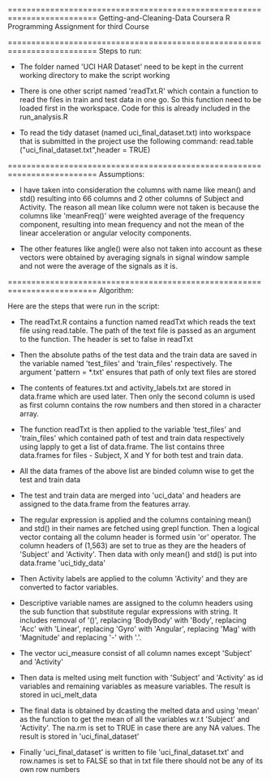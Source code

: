 =========================================================================
Getting-and-Cleaning-Data
Coursera R Programming Assignment for third Course

=========================================================================
Steps to run:

* The folder named 'UCI HAR Dataset' need to be kept in the current working directory to make the script working

* There is one other script named 'readTxt.R' which contain a function to read the files in train and test data in one go. So this function need to be loaded first in the workspace. Code for this is already included in the run_analysis.R

* To read the tidy dataset (named uci_final_dataset.txt) into workspace that is submitted in the project use the following command:
read.table ("uci_final_dataset.txt",header = TRUE)

=========================================================================
Assumptions:

* I have taken into consideration the columns with name like mean() and std() resulting into 66 columns and 2 other columns of Subject and Activity. The reason all mean like column were not taken is because the columns like 'meanFreq()' were weighted average of the frequency component, resulting into mean frequency and not the mean of the linear acceleration or angular velocity components. 

* The other features like angle() were also not taken into account as these vectors were obtained by averaging signals in signal window sample and not were the average of the signals as it is.

=========================================================================
Algorithm:

Here are the steps that were run in the script:

* The readTxt.R contains a function named readTxt which reads the text file using read.table. The path of the text file is passed as an argument to the function. The header is set to false in readTxt

* Then the absolute paths of the test data and the train data are saved in the variable named 'test_files' and 'train_files' respectively. The argument 'pattern = *.txt' ensures that path of only text files are stored

* The contents of features.txt and activity_labels.txt are stored in data.frame which are used later. Then only the second column is used as first column contains the row numbers and then stored in a character array.

* The function readTxt is then applied to the variable 'test_files' and 'train_files' which contained path of test and train data respectively using lapply to get a list of data.frame. The list contains three data.frames for files - Subject, X and Y for both test and train data.

* All the data frames of the above list are binded column wise to get the test and train data

* The test and train data are merged into 'uci_data' and headers are assigned to the data.frame from the features array.

* The regular expression is applied and the columns containing mean() and std() in their names are fetched using grepl function. Then a logical vector containg all the column header is formed usin 'or' operator. The column headers of (1,563) are set to true as they are the headers of 'Subject' and 'Activity'. Then data with only mean() and std() is put into data.frame 'uci_tidy_data'

* Then Activity labels are applied to the column 'Activity' and they are converted to factor variables.

* Descriptive variable names are assigned to the column headers using the sub function that substitute regular expressions with string. It includes removal of '()', replacing 'BodyBody' with 'Body', replacing 'Acc' with 'Linear', replacing 'Gyro' with 'Angular', replacing 'Mag' with 'Magnitude' and replacing '-' with '.'.

* The vector uci_measure consist of all column names except 'Subject' and 'Activity'

* Then data is melted using melt function with 'Subject' and 'Activity' as id variables and remaining variables as measure variables. The result is stored in uci_melt_data

* The final data is obtained by dcasting the melted data and using 'mean' as the function to get the mean of all the variables w.r.t 'Subject' and 'Activity'. The na.rm is set to TRUE in case there are any NA values. The result is stored in 'uci_final_dataset'

* Finally 'uci_final_dataset' is written to file 'uci_final_dataset.txt' and row.names is set to FALSE so that in txt file there should not be any of its own row numbers
